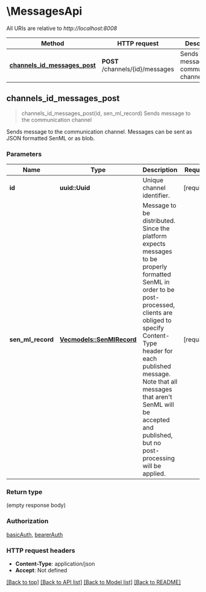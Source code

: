 # \MessagesApi

All URIs are relative to *http://localhost:8008*

Method | HTTP request | Description
------------- | ------------- | -------------
[**channels_id_messages_post**](MessagesApi.md#channels_id_messages_post) | **POST** /channels/{id}/messages | Sends message to the communication channel



## channels_id_messages_post

> channels_id_messages_post(id, sen_ml_record)
Sends message to the communication channel

Sends message to the communication channel. Messages can be sent as JSON formatted SenML or as blob. 

### Parameters


Name | Type | Description  | Required | Notes
------------- | ------------- | ------------- | ------------- | -------------
**id** | **uuid::Uuid** | Unique channel identifier. | [required] |
**sen_ml_record** | [**Vec<models::SenMlRecord>**](SenMLRecord.md) | Message to be distributed. Since the platform expects messages to be properly formatted SenML in order to be post-processed, clients are obliged to specify Content-Type header for each published message. Note that all messages that aren't SenML will be accepted and published, but no post-processing will be applied.  | [required] |

### Return type

 (empty response body)

### Authorization

[basicAuth](../README.md#basicAuth), [bearerAuth](../README.md#bearerAuth)

### HTTP request headers

- **Content-Type**: application/json
- **Accept**: Not defined

[[Back to top]](#) [[Back to API list]](../README.md#documentation-for-api-endpoints) [[Back to Model list]](../README.md#documentation-for-models) [[Back to README]](../README.md)

